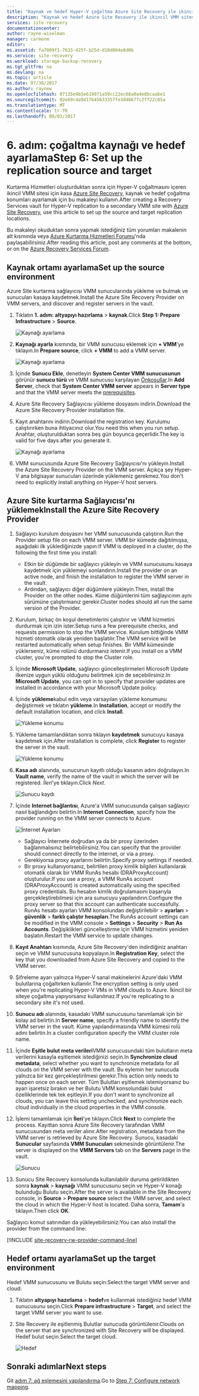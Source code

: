 ```yaml
---
title: "Kaynak ve hedef Hyper-V çoğaltma Azure Site Recovery ile ikincil site için ayarlama | Microsoft Docs"
description: "Kaynak ve hedef Azure Site Recovery ile ikincil VMM sitesi için Hyper-V sanal makineleri çoğaltırken ayarlamak açıklar."
services: site-recovery
documentationcenter: 
author: rayne-wiselman
manager: carmonm
editor: 
ms.assetid: fa7809f1-7633-425f-b25d-d10d004e8d0b
ms.service: site-recovery
ms.workload: storage-backup-recovery
ms.tgt_pltfrm: na
ms.devlang: na
ms.topic: article
ms.date: 07/30/2017
ms.author: raynew
ms.openlocfilehash: 07135e9b5e619971a59cc22ec68a0a4e8bcaabe1
ms.sourcegitcommit: 02e69c4a9d17645633357fe3d46677c2ff22c85a
ms.translationtype: MT
ms.contentlocale: tr-TR
ms.lasthandoff: 08/03/2017
---
```

# <a name="step-6-set-up-the-replication-source-and-target"></a><span data-ttu-id="d9aff-103">6. adım: çoğaltma kaynağı ve hedef ayarlama</span><span class="sxs-lookup"><span data-stu-id="d9aff-103">Step 6: Set up the replication source and target</span></span>


<span data-ttu-id="d9aff-104">Kurtarma Hizmetleri oluşturduktan sonra için Hyper-V çoğaltmasını içeren ikincil VMM sitesi için kasa [Azure Site Recovery](site-recovery-overview.md), kaynak ve hedef çoğaltma konumları ayarlamak için bu makaleyi kullanın.</span><span class="sxs-lookup"><span data-stu-id="d9aff-104">After creating a Recovery Services vault for Hyper-V replication to a secondary VMM site with [Azure Site Recovery](site-recovery-overview.md), use this article to set up the source and target replication locations.</span></span> 

<span data-ttu-id="d9aff-105">Bu makaleyi okuduktan sonra yapmak istediğiniz tüm yorumları makalenin alt kısmında veya [Azure Kurtarma Hizmetleri Forumu](https://social.msdn.microsoft.com/forums/azure/home?forum=hypervrecovmgr)'nda paylaşabilirsiniz.</span><span class="sxs-lookup"><span data-stu-id="d9aff-105">After reading this article, post any comments at the bottom, or on the [Azure Recovery Services Forum](https://social.msdn.microsoft.com/forums/azure/home?forum=hypervrecovmgr).</span></span>




## <a name="set-up-the-source-environment"></a><span data-ttu-id="d9aff-106">Kaynak ortamı ayarlama</span><span class="sxs-lookup"><span data-stu-id="d9aff-106">Set up the source environment</span></span>

<span data-ttu-id="d9aff-107">Azure Site kurtarma sağlayıcısı VMM sunucularında yükleme ve bulmak ve sunucuları kasaya kaydetmek.</span><span class="sxs-lookup"><span data-stu-id="d9aff-107">Install the Azure Site Recovery Provider on VMM servers, and discover and register servers in the vault.</span></span>

1. <span data-ttu-id="d9aff-108">Tıklatın **1. adım: altyapıyı hazırlama** > **kaynak**.</span><span class="sxs-lookup"><span data-stu-id="d9aff-108">Click **Step 1: Prepare Infrastructure** > **Source**.</span></span>

    ![Kaynağı ayarlama](./media/vmm-to-vmm-walkthrough-source-target/goals-source.png)
2. <span data-ttu-id="d9aff-110">**Kaynağı ayarla** kısmında, bir VMM sunucusu eklemek için **+ VMM**'ye tıklayın.</span><span class="sxs-lookup"><span data-stu-id="d9aff-110">In **Prepare source**, click **+ VMM** to add a VMM server.</span></span>

    ![Kaynağı ayarlama](./media/vmm-to-vmm-walkthrough-source-target/set-source1.png)
3. <span data-ttu-id="d9aff-112">İçinde **Sunucu Ekle**, denetleyin **System Center VMM sunucusunun** görünür **sunucu türü** ve VMM sunucusu karşılayan [Önkoşullar](#prerequisites).</span><span class="sxs-lookup"><span data-stu-id="d9aff-112">In **Add Server**, check that **System Center VMM server** appears in **Server type** and that the VMM server meets the [prerequisites](#prerequisites).</span></span>
4. <span data-ttu-id="d9aff-113">Azure Site Recovery Sağlayıcısı yükleme dosyasını indirin.</span><span class="sxs-lookup"><span data-stu-id="d9aff-113">Download the Azure Site Recovery Provider installation file.</span></span>
5. <span data-ttu-id="d9aff-114">Kayıt anahtarını indirin.</span><span class="sxs-lookup"><span data-stu-id="d9aff-114">Download the registration key.</span></span> <span data-ttu-id="d9aff-115">Kurulumu çalıştırırken buna ihtiyacınız olur.</span><span class="sxs-lookup"><span data-stu-id="d9aff-115">You need this when you run setup.</span></span> <span data-ttu-id="d9aff-116">Anahtar, oluşturulduktan sonra beş gün boyunca geçerlidir.</span><span class="sxs-lookup"><span data-stu-id="d9aff-116">The key is valid for five days after you generate it.</span></span>

    ![Kaynağı ayarlama](./media/vmm-to-vmm-walkthrough-source-target/set-source3.png)
6. <span data-ttu-id="d9aff-118">VMM sunucusunda Azure Site Recovery Sağlayıcısı'nı yükleyin.</span><span class="sxs-lookup"><span data-stu-id="d9aff-118">Install the Azure Site Recovery Provider on the VMM server.</span></span> <span data-ttu-id="d9aff-119">Açıkça şey Hyper-V ana bilgisayar sunucuları üzerinde yüklemeniz gerekmez.</span><span class="sxs-lookup"><span data-stu-id="d9aff-119">You don't need to explicitly install anything on Hyper-V host servers.</span></span>


## <a name="install-the-azure-site-recovery-provider"></a><span data-ttu-id="d9aff-120">Azure Site kurtarma Sağlayıcısı'nı yüklemek</span><span class="sxs-lookup"><span data-stu-id="d9aff-120">Install the Azure Site Recovery Provider</span></span>

1. <span data-ttu-id="d9aff-121">Sağlayıcı kurulum dosyasını her VMM sunucusunda çalıştırın.</span><span class="sxs-lookup"><span data-stu-id="d9aff-121">Run the Provider setup file on each VMM server.</span></span> <span data-ttu-id="d9aff-122">VMM bir kümede dağıtılmışsa, aşağıdaki ilk yüklediğinizde yapın:</span><span class="sxs-lookup"><span data-stu-id="d9aff-122">If VMM is deployed in a cluster, do the following the first time you install:</span></span>
    -  <span data-ttu-id="d9aff-123">Etkin bir düğümde bir sağlayıcı yükleyin ve VMM sunucusunu kasaya kaydetmek için yüklemeyi sonlandırın.</span><span class="sxs-lookup"><span data-stu-id="d9aff-123">Install the provider on an active node, and finish the installation to register the VMM server in the vault.</span></span>
    - <span data-ttu-id="d9aff-124">Ardından, sağlayıcı diğer düğümlere yükleyin.</span><span class="sxs-lookup"><span data-stu-id="d9aff-124">Then, install the Provider on the other nodes.</span></span> <span data-ttu-id="d9aff-125">Küme düğümlerini tüm sağlayıcının aynı sürümüne çalıştırmanız gerekir.</span><span class="sxs-lookup"><span data-stu-id="d9aff-125">Cluster nodes should all run the same version of the Provider.</span></span>
2. <span data-ttu-id="d9aff-126">Kurulum, birkaç ön koşul denetimlerini çalıştırır ve VMM hizmetini durdurmak için izin ister.</span><span class="sxs-lookup"><span data-stu-id="d9aff-126">Setup runs a few prerequisite checks, and requests permission to stop the VMM service.</span></span> <span data-ttu-id="d9aff-127">Kurulum bittiğinde VMM hizmeti otomatik olarak yeniden başlatılır.</span><span class="sxs-lookup"><span data-stu-id="d9aff-127">The VMM service will be restarted automatically when setup finishes.</span></span> <span data-ttu-id="d9aff-128">Bir VMM kümesinde yüklerseniz, küme rolünü durdurmanız istenir.</span><span class="sxs-lookup"><span data-stu-id="d9aff-128">If you install on a VMM cluster, you're prompted to stop the Cluster role.</span></span>
3. <span data-ttu-id="d9aff-129">İçinde **Microsoft Update**, sağlayıcı güncelleştirmeleri Microsoft Update ilkenize uygun yüklü olduğunu belirtmek için de seçebilirsiniz.</span><span class="sxs-lookup"><span data-stu-id="d9aff-129">In **Microsoft Update**, you can opt in to specify that provider updates are installed in accordance with your Microsoft Update policy.</span></span>
4. <span data-ttu-id="d9aff-130">İçinde **yükleme**kabul edin veya varsayılan yükleme konumunu değiştirmek ve tıklatın **yükleme**.</span><span class="sxs-lookup"><span data-stu-id="d9aff-130">In **Installation**, accept or modify the default installation location, and click **Install**.</span></span>

    ![Yükleme konumu](./media/vmm-to-vmm-walkthrough-source-target/provider-location.png)
5. <span data-ttu-id="d9aff-132">Yükleme tamamlandıktan sonra tıklayın **kaydetmek** sunucuyu kasaya kaydetmek için.</span><span class="sxs-lookup"><span data-stu-id="d9aff-132">After installation is complete, click **Register** to register the server in the vault.</span></span>

    ![Yükleme konumu](./media/vmm-to-vmm-walkthrough-source-target/provider-register.png)
6. <span data-ttu-id="d9aff-134">**Kasa adı** alanında, sunucunun kayıtlı olduğu kasanın adını doğrulayın.</span><span class="sxs-lookup"><span data-stu-id="d9aff-134">In **Vault name**, verify the name of the vault in which the server will be registered.</span></span> <span data-ttu-id="d9aff-135">*İleri*’ye tıklayın.</span><span class="sxs-lookup"><span data-stu-id="d9aff-135">Click *Next*.</span></span>

    ![Sunucu kaydı](./media/vmm-to-vmm-walkthrough-source-target/vaultcred.png)
7. <span data-ttu-id="d9aff-137">İçinde **Internet bağlantısı**, Azure'a VMM sunucusunda çalışan sağlayıcı nasıl bağlandığını belirtin.</span><span class="sxs-lookup"><span data-stu-id="d9aff-137">In **Internet Connection**, specify how the provider running on the VMM server connects to Azure.</span></span>

    ![İnternet Ayarları](./media/vmm-to-vmm-walkthrough-source-target/proxydetails.png)

   - <span data-ttu-id="d9aff-139">Sağlayıcı İnternete doğrudan ya da bir proxy üzerinden bağlanmalısınız belirtebilirsiniz.</span><span class="sxs-lookup"><span data-stu-id="d9aff-139">You can specify that the provider should connect directly to the internet, or via a proxy.</span></span>
   - <span data-ttu-id="d9aff-140">Gerekiyorsa proxy ayarlarını belirtin.</span><span class="sxs-lookup"><span data-stu-id="d9aff-140">Specify proxy settings if needed.</span></span>
   - <span data-ttu-id="d9aff-141">Bir proxy kullanıyorsanız, belirtilen proxy kimlik bilgileri kullanılarak otomatik olarak bir VMM RunAs hesabı (DRAProxyAccount) oluşturulur.</span><span class="sxs-lookup"><span data-stu-id="d9aff-141">If you use a proxy, a VMM RunAs account (DRAProxyAccount) is created automatically using the specified proxy credentials.</span></span> <span data-ttu-id="d9aff-142">Bu hesabın kimlik doğrulamasını başarıyla gerçekleştirebilmesi için ara sunucuyu yapılandırın.</span><span class="sxs-lookup"><span data-stu-id="d9aff-142">Configure the proxy server so that this account can authenticate successfully.</span></span> <span data-ttu-id="d9aff-143">RunAs hesabı ayarları VMM konsolundan değiştirilebilir > **ayarları** > **güvenlik** > **farklı çalıştır hesapları**.</span><span class="sxs-lookup"><span data-stu-id="d9aff-143">The RunAs account settings can be modified in the VMM console > **Settings** > **Security** > **Run As Accounts**.</span></span> <span data-ttu-id="d9aff-144">Değişiklikleri güncelleştirme için VMM hizmetini yeniden başlatın.</span><span class="sxs-lookup"><span data-stu-id="d9aff-144">Restart the VMM service to update changes.</span></span>
8. <span data-ttu-id="d9aff-145">**Kayıt Anahtarı** kısmında, Azure Site Recovery'den indirdiğiniz anahtarı seçin ve VMM sunucusuna kopyalayın.</span><span class="sxs-lookup"><span data-stu-id="d9aff-145">In **Registration Key**, select the key that you downloaded from Azure Site Recovery and copied to the VMM server.</span></span>
9. <span data-ttu-id="d9aff-146">Şifreleme ayarı yalnızca Hyper-V sanal makinelerini Azure'daki VMM bulutlarına çoğaltırken kullanılır.</span><span class="sxs-lookup"><span data-stu-id="d9aff-146">The encryption setting is only used when you're replicating Hyper-V VMs in VMM clouds to Azure.</span></span> <span data-ttu-id="d9aff-147">İkincil bir siteye çoğaltma yapıyorsanız kullanılmaz.</span><span class="sxs-lookup"><span data-stu-id="d9aff-147">If you're replicating to a secondary site it's not used.</span></span>
10. <span data-ttu-id="d9aff-148">**Sunucu adı** alanında, kasadaki VMM sunucusunu tanımlamak için bir kolay ad belirtin.</span><span class="sxs-lookup"><span data-stu-id="d9aff-148">In **Server name**, specify a friendly name to identify the VMM server in the vault.</span></span> <span data-ttu-id="d9aff-149">Küme yapılandırmasında VMM kümesi rolü adını belirtin.</span><span class="sxs-lookup"><span data-stu-id="d9aff-149">In a cluster configuration specify the VMM cluster role name.</span></span>
11. <span data-ttu-id="d9aff-150">İçinde **Eşitle bulut meta verileri**VMM sunucusundaki tüm bulutların meta verilerini kasayla eşitlemek istediğinizi seçin.</span><span class="sxs-lookup"><span data-stu-id="d9aff-150">In **Synchronize cloud metadata**, select whether you want to synchronize metadata for all clouds on the VMM server with the vault.</span></span> <span data-ttu-id="d9aff-151">Bu eylemin her sunucuda yalnızca bir kez gerçekleştirilmesi gerekir.</span><span class="sxs-lookup"><span data-stu-id="d9aff-151">This action only needs to happen once on each server.</span></span> <span data-ttu-id="d9aff-152">Tüm Bulutları eşitlemek istemiyorsanız bu ayarı işaretsiz bırakın ve her Bulutu VMM konsolundaki bulut özelliklerinde tek tek eşitleyin.</span><span class="sxs-lookup"><span data-stu-id="d9aff-152">If you don't want to synchronize all clouds, you can leave this setting unchecked, and synchronize each cloud individually in the cloud properties in the VMM console.</span></span>
12. <span data-ttu-id="d9aff-153">İşlemi tamamlamak için **İleri**'ye tıklayın.</span><span class="sxs-lookup"><span data-stu-id="d9aff-153">Click **Next** to complete the process.</span></span> <span data-ttu-id="d9aff-154">Kayıttan sonra Azure Site Recovery tarafından VMM sunucusundan meta veriler alınır.</span><span class="sxs-lookup"><span data-stu-id="d9aff-154">After registration, metadata from the VMM server is retrieved by Azure Site Recovery.</span></span> <span data-ttu-id="d9aff-155">Sunucu, kasadaki **Sunucular** sayfasında **VMM Sunucuları** sekmesinde görüntülenir.</span><span class="sxs-lookup"><span data-stu-id="d9aff-155">The server is displayed on the **VMM Servers** tab on the **Servers** page in the vault.</span></span>

    ![Sunucu](./media/vmm-to-vmm-walkthrough-source-target/provider13.png)
13. <span data-ttu-id="d9aff-157">Sunucu Site Recovery konsolunda kullanılabilir duruma getirildikten sonra **kaynak** > **kaynağı** VMM sunucusunu seçin ve Hyper-V konağı bulunduğu Bulutu seçin.</span><span class="sxs-lookup"><span data-stu-id="d9aff-157">After the server is available in the Site Recovery console, in **Source** > **Prepare source** select the VMM server, and select the cloud in which the Hyper-V host is located.</span></span> <span data-ttu-id="d9aff-158">Daha sonra, **Tamam**'a tıklayın.</span><span class="sxs-lookup"><span data-stu-id="d9aff-158">Then click **OK**.</span></span>

<span data-ttu-id="d9aff-159">Sağlayıcı komut satırından da yükleyebilirsiniz:</span><span class="sxs-lookup"><span data-stu-id="d9aff-159">You can also install the provider from the command line:</span></span>

[!INCLUDE [site-recovery-rw-provider-command-line](../../includes/site-recovery-rw-provider-command-line.md)]


## <a name="set-up-the-target-environment"></a><span data-ttu-id="d9aff-160">Hedef ortamı ayarlama</span><span class="sxs-lookup"><span data-stu-id="d9aff-160">Set up the target environment</span></span>

<span data-ttu-id="d9aff-161">Hedef VMM sunucusunu ve Bulutu seçin:</span><span class="sxs-lookup"><span data-stu-id="d9aff-161">Select the target VMM server and cloud:</span></span>

1. <span data-ttu-id="d9aff-162">Tıklatın **altyapıyı hazırlama** > **hedef**ve kullanmak istediğiniz hedef VMM sunucusunu seçin.</span><span class="sxs-lookup"><span data-stu-id="d9aff-162">Click **Prepare infrastructure** > **Target**, and select the target VMM server you want to use.</span></span>
2. <span data-ttu-id="d9aff-163">Site Recovery ile eşitlenmiş Bulutlar sunucuda görüntülenir.</span><span class="sxs-lookup"><span data-stu-id="d9aff-163">Clouds on the server that are synchronized with Site Recovery will be displayed.</span></span> <span data-ttu-id="d9aff-164">Hedef bulut seçin.</span><span class="sxs-lookup"><span data-stu-id="d9aff-164">Select the target cloud.</span></span>

   ![Hedef](./media/vmm-to-vmm-walkthrough-source-target/target-vmm.png)



## <a name="next-steps"></a><span data-ttu-id="d9aff-166">Sonraki adımlar</span><span class="sxs-lookup"><span data-stu-id="d9aff-166">Next steps</span></span>

<span data-ttu-id="d9aff-167">Git [adım 7: ağ eşlemesini yapılandırma](vmm-to-vmm-walkthrough-network-mapping.md).</span><span class="sxs-lookup"><span data-stu-id="d9aff-167">Go to [Step 7: Configure network mapping](vmm-to-vmm-walkthrough-network-mapping.md).</span></span>
